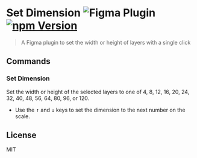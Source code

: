 # Set Dimension ![Figma Plugin](https://img.shields.io/badge/figma-Set%20Dimension-1BC47D.svg) [![npm Version](https://img.shields.io/npm/v/figma-set-dimension.svg)](https://www.npmjs.com/package/figma-set-dimension)

> A Figma plugin to set the width or height of layers with a single click

## Commands

### Set Dimension

Set the width or height of the selected layers to one of 4, 8, 12, 16, 20, 24, 32, 40, 48, 56, 64, 80, 96, or 120.

- Use the <kbd>&uarr;</kbd> and <kbd>&darr;</kbd> keys to set the dimension to the next number on the scale.

## License

MIT
